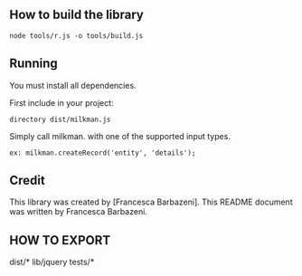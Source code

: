 



## How to build the library

    node tools/r.js -o tools/build.js

## Running

You must install all dependencies.

First include in your project:

    directory dist/milkman.js
    
Simply call milkman. with one of the supported input types.

    ex: milkman.createRecord('entity', 'details');

## Credit

This library was created by [Francesca Barbazeni].  This README document was written by Francesca Barbazeni.

## HOW TO EXPORT

dist/*
lib/jquery
tests/*

